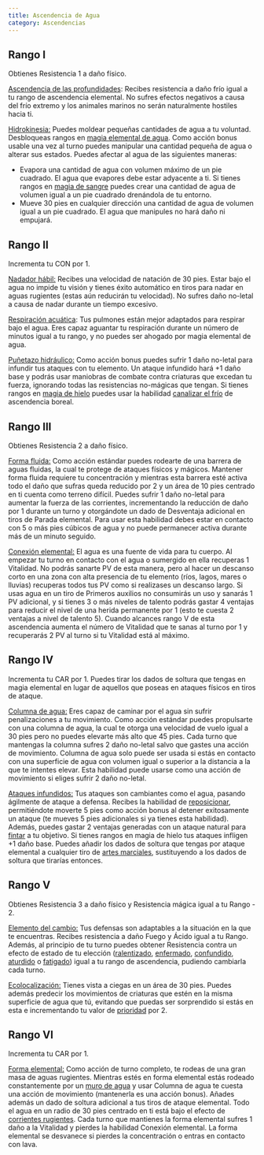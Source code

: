 ```yaml
---
title: Ascendencia de Agua
category: Ascendencias
---
```




## Rango I

Obtienes Resistencia 1 a daño físico. 

<u>Ascendencia de las profundidades</u>: Recibes resistencia a daño frío igual a tu rango de ascendencia elemental. No sufres efectos negativos a causa del frío extremo y los animales marinos no serán naturalmente hostiles hacia ti.

<u>Hidrokinesia:</u> Puedes moldear pequeñas cantidades de agua a tu voluntad. Desbloqueas rangos en [magia elemental de agua](https://raldamain.com/rules/Rangos/Elementalismo/magia%20de%20agua.html). Como acción bonus usable una vez al turno puedes manipular una cantidad pequeña de agua o alterar sus estados. Puedes afectar al agua de las siguientes maneras:

- Evapora una cantidad de agua con volumen máximo de un pie cuadrado. El agua que  evapores debe estar adyacente a ti. Si tienes rangos en [magia de sangre](https://raldamain.com/rules/Rangos/Elementalismo/magia%20de%20sangre.html) puedes crear una cantidad de agua de volumen igual a un pie cuadrado drenándola de tu entorno.
- Mueve 30 pies en cualquier dirección una cantidad de agua de volumen igual a un pie cuadrado. El agua que manipules no hará daño ni empujará.

## Rango II

Incrementa tu CON por 1.

<u>Nadador hábil:</u> Recibes una velocidad de natación de 30 pies. Estar bajo el agua no impide tu visión y tienes éxito automático en tiros para nadar en aguas rugientes (estas aún reducirán tu velocidad). No sufres daño no-letal a causa de nadar durante un tiempo excesivo.

<u>Respiración acuática</u>: Tus pulmones están mejor adaptados para respirar bajo el agua. Eres capaz aguantar tu respiración durante un número de minutos igual a tu rango, y no puedes ser ahogado por magia elemental de agua.

<u>Puñetazo hidráulico:</u> Como acción bonus puedes sufrir 1 daño no-letal para infundir tus ataques con tu elemento. Un ataque infundido hará +1 daño base y podrás usar maniobras de combate contra criaturas que excedan tu fuerza, ignorando todas las resistencias no-mágicas que tengan. Si tienes rangos en [magia de hielo](https://raldamain.com/rules/Rangos/Elementalismo/magia%20de%20hielo.html) puedes usar la habilidad [canalizar el frío](https://raldamain.com/rules/Rangos/Ascendencias/ascendencia%20boreal.html#rango-ii) de ascendencia boreal.

## Rango III 

Obtienes Resistencia 2 a daño físico. 

<u>Forma fluida:</u> Como acción estándar puedes rodearte de una barrera de aguas fluidas, la cual te protege de ataques físicos y mágicos. Mantener forma fluida requiere tu concentración y mientras esta barrera esté activa todo el daño que sufras queda reducido por 2 y un área de 10 pies centrado en ti cuenta como terreno difícil. Puedes sufrir 1 daño no-letal para aumentar la fuerza de las corrientes, incrementando la reducción de daño por 1 durante un turno y otorgándote un dado de Desventaja adicional en tiros de Parada elemental. Para usar esta habilidad debes estar en contacto con 5 o más pies cúbicos de agua y no puede permanecer activa durante más de un minuto seguido. 

<u>Conexión elemental:</u> El agua es una fuente de vida para tu cuerpo. Al empezar tu turno en contacto con el agua o sumergido en ella recuperas 1 Vitalidad. No podrás sanarte PV de esta manera, pero al hacer un descanso corto en una zona con alta presencia de tu elemento (ríos, lagos, mares o lluvias) recuperas todos tus PV como si realizases un descanso largo. Si usas agua en un tiro de Primeros auxilios no consumirás un uso y sanarás 1 PV adicional, y si tienes 3 o más niveles de talento podrás gastar 4 ventajas para reducir el nivel de una herida permanente por 1 (esto te cuesta 2 ventajas a nivel de talento 5). Cuando alcances rango V de esta ascendencia aumenta el número de Vitalidad que te sanas al turno por 1 y recuperarás 2 PV al turno si tu Vitalidad está al máximo.

## Rango IV 

Incrementa tu CAR por 1. Puedes tirar los dados de soltura que tengas en magia elemental en lugar de aquellos que poseas en ataques físicos en tiros de ataque.

<u>Columna de agua:</u> Eres capaz de caminar por el agua sin sufrir penalizaciones a tu movimiento. Como acción estándar puedes propulsarte con una columna de agua, la cual te otorga una velocidad de vuelo igual a 30 pies pero no puedes elevarte más alto que 45 pies. Cada turno que mantengas la columna sufres 2 daño no-letal salvo que gastes una acción de movimiento. Columna de agua solo puede ser usada si estás en contacto con una superficie de agua con volumen igual o superior a la distancia a la que te intentes elevar. Esta habilidad puede usarse como una acción de movimiento si eliges sufrir 2 daño no-letal.

<u>Ataques infundidos:</u> Tus ataques son cambiantes como el agua, pasando ágilmente de ataque a defensa. Recibes la habilidad de [reposicionar](https://raldamain.com/rules/Rangos/Armas/filos%20perforantes.html#rango-iii), permitiéndote moverte 5 pies como acción bonus al detener exitosamente un ataque (te mueves 5 pies adicionales si ya tienes esta habilidad). Además, puedes gastar 2 ventajas generadas con un ataque natural para [fintar](https://raldamain.com/rules/Rangos/Armas/filos%20perforantes.html#rango-ii) a tu objetivo. Si tienes rangos en magia de hielo tus ataques infligen +1 daño base.  Puedes añadir los dados de soltura que tengas por ataque elemental a cualquier tiro de [artes marciales](https://raldamain.com/rules/Rangos/Armas/artes%20marciales.html), sustituyendo a los dados de soltura que tirarías entonces.

## Rango V 

Obtienes Resistencia 3 a daño físico y Resistencia mágica igual a tu Rango - 2.

<u>Elemento del cambio:</u> Tus defensas son adaptables a la situación en la que te encuentras. Recibes resistencia a daño Fuego y Ácido igual a tu Rango. Además, al principio de tu turno puedes obtener Resistencia contra un efecto de estado de tu elección ([ralentizado](https://raldamain.com/rules/Reglas%20principales/Efectos%20de%20estado.html#ralentizada), [enfermado](https://raldamain.com/rules/Reglas%20principales/Efectos%20de%20estado.html#enfermada), [confundido](https://raldamain.com/rules/Reglas%20principales/Efectos%20de%20estado.html#confundida), [aturdido](https://raldamain.com/rules/Reglas%20principales/Efectos%20de%20estado.html#aturdida) o [fatigado](https://raldamain.com/rules/Reglas%20principales/Efectos%20de%20estado.html#fatigada)) igual a tu rango de ascendencia, pudiendo cambiarla cada turno.

<u>Ecolocalización:</u> Tienes vista a ciegas en un área de 30 pies. Puedes además predecir los movimientos de criaturas que estén en la misma superficie de agua que tú, evitando que puedas ser sorprendido si estás en esta e incrementando tu valor de [prioridad](https://raldamain.com/rules/Reglas%20principales/prioridad.html) por 2. 

## Rango VI

Incrementa tu CAR por 1.

<u>Forma elemental:</u> Como acción de turno completo, te rodeas de una gran masa de aguas rugientes. Mientras estés en forma elemental estás rodeado constantemente por un [muro de agua](https://raldamain.com/rules/Rangos/Elementalismo/magia%20de%20agua.html#rango-ii) y usar Columna de agua te cuesta una acción de movimiento (mantenerla es una acción bonus). Añades además un dado de soltura adicional a tus tiros de ataque elemental. Todo el agua en un radio de 30 pies centrado en ti está bajo el efecto de [corrientes rugientes](https://raldamain.com/rules/Rangos/Elementalismo/magia%20de%20agua.html#rango-iii). Cada turno que mantienes la forma elemental sufres 1 daño a la Vitalidad y pierdes la habilidad Conexión elemental. La forma elemental se desvanece si pierdes la concentración o entras en contacto con lava.
